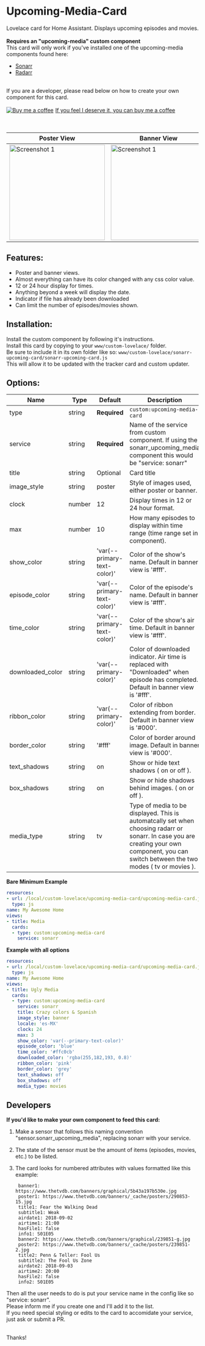 # Upcoming-Media-Card
Lovelace card for Home Assistant. Displays upcoming episodes and movies. </br></br>
**Requires an "upcoming-media" custom component**</br>
This card will only work if you've installed one of the upcoming-media components found here:

* [Sonarr](https://github.com/custom-components/sensor.sonarr_upcoming_media)
* [Radarr](https://github.com/custom-components/sensor.radarr_upcoming_media)
</br>
If you are a developer, please read below on how to create your own component for this card.
</br></br>
<link href="https://fonts.googleapis.com/css?family=Lato&subset=latin,latin-ext" rel="stylesheet"><a class="bmc-button" target="_blank" href="https://www.buymeacoffee.com/FgwNR2l"><img src="https://www.buymeacoffee.com/assets/img/BMC-btn-logo.svg" alt="Buy me a coffee"><span style="margin-left:5px">If you feel I deserve it, you can buy me a coffee</span></a></br></br></br>

| Poster View | Banner View 
| ---- | ---- 
| <img src="https://imgur.com/gKHbplv.jpg" alt="Screenshot 1" width="250"> | <img src="https://imgur.com/mA7cdZv.jpg" alt="Screenshot 1" width="250">

## Features:
* Poster and banner views.
* Almost everything can have its color changed with any css color value.
* 12 or 24 hour display for times.
* Anything beyond a week will display the date.
* Indicator if file has already been downloaded
* Can limit the number of episodes/movies shown.

## Installation:

Install the custom component by following it's instructions. </br>
Install this card by copying to your `www/custom-lovelace/` folder. </br>
Be sure to include it in its own folder like so: `www/custom-lovelace/sonarr-upcoming-card/sonarr-upcoming-card.js` </br>
This will allow it to be updated with the tracker card and custom updater.

## Options:

| Name | Type | Default | Description
| ---- | ---- | ------- | -----------
| type | string | **Required** | `custom:upcoming-media-card`
| service | string | **Required** | Name of the service from custom component. If using the sonarr_upcoming_media component this would be "service: sonarr"
| title | string | Optional | Card title
| image_style | string | poster | Style of images used, either poster or banner.
| clock | number | 12 | Display times in 12 or 24 hour format.
| max | number | 10 | How many episodes to display within time range (time range set in component).
| show_color | string | 'var(--primary-text-color)' | Color of the show's name. Default in banner view is '#fff'.
| episode_color | string | 'var(--primary-text-color)' | Color of the episode's name. Default in banner view is '#fff'.
| time_color | string | 'var(--primary-text-color)' | Color of the show's air time. Default in banner view is '#fff'.
| downloaded_color | string | 'var(--primary-color)' | Color of downloaded indicator. Air time is replaced with "Downloaded" when episode has completed. Default in banner view is '#fff'.
| ribbon_color | string | 'var(--primary-color)' | Color of ribbon extending from border. Default in banner view is '#000'.
| border_color | string | '#fff' | Color of border around image. Default in banner view is '#000'.
| text_shadows | string | on | Show or hide text shadows ( on or off ). 
| box_shadows | string | on | Show or hide shadows behind images. ( on or off ). 
| media_type | string | tv | Type of media to be displayed. This is automatcally set when choosing radarr or sonarr. In case you are creating your own component, you can switch between the two modes ( tv or movies ).


**Bare Minimum Example**

```yaml
resources:
- url: /local/custom-lovelace/upcoming-media-card/upcoming-media-card.js
  type: js
name: My Awesome Home
views:
- title: Media
  cards:
  - type: custom:upcoming-media-card
    service: sonarr  
```

**Example with all options**

```yaml
resources:
- url: /local/custom-lovelace/upcoming-media-card/upcoming-media-card.js
  type: js
name: My Awesome Home
views:
- title: Ugly Media
  cards:
  - type: custom:upcoming-media-card
    service: sonarr
    title: Crazy colors & Spanish
    image_style: banner
    locale: 'es-MX'
    clock: 24
    max: 3
    show_color: 'var(--primary-text-color)'
    episode_color: 'blue'
    time_color: '#ffc0cb'
    downloaded_color: 'rgba(255,182,193, 0.8)'
    ribbon_color: 'pink'
    border_color: 'grey'
    text_shadows: off
    box_shadows: off
    media_type: movies
```

## Developers

**If you'd like to make your own component to feed this card:**

1. Make a sensor that follows this naming convention "sensor.sonarr_upcoming_media", replacing sonarr with your service.
2. The state of the sensor must be the amount of items (episodes, movies, etc.) to be listed.
3. The card looks for numbered attributes with values formatted like this example:


        banner1: https://www.thetvdb.com/banners/graphical/5b43a197b530e.jpg
        poster1: https://www.thetvdb.com/banners/_cache/posters/290853-15.jpg
        title1: Fear the Walking Dead
        subtitle1: Weak
        airdate1: 2018-09-02
        airtime1: 21:00
        hasFile1: false
        info1: S01E05
        banner2: https://www.thetvdb.com/banners/graphical/239851-g.jpg
        poster2: https://www.thetvdb.com/banners/_cache/posters/239851-2.jpg
        title2: Penn & Teller: Fool Us
        subtitle2: The Fool Us Zone
        airdate2: 2018-09-03
        airtime2: 20:00
        hasFile2: false
        info2: S01E05


Then all the user needs to do is put your service name in the config like so "service: sonarr".</br>
Please inform me if you create one and I'll add it to the list.</br>
If you need special styling or edits to the card to accomidate your service, just ask or submit a PR.</br></br>

Thanks!

